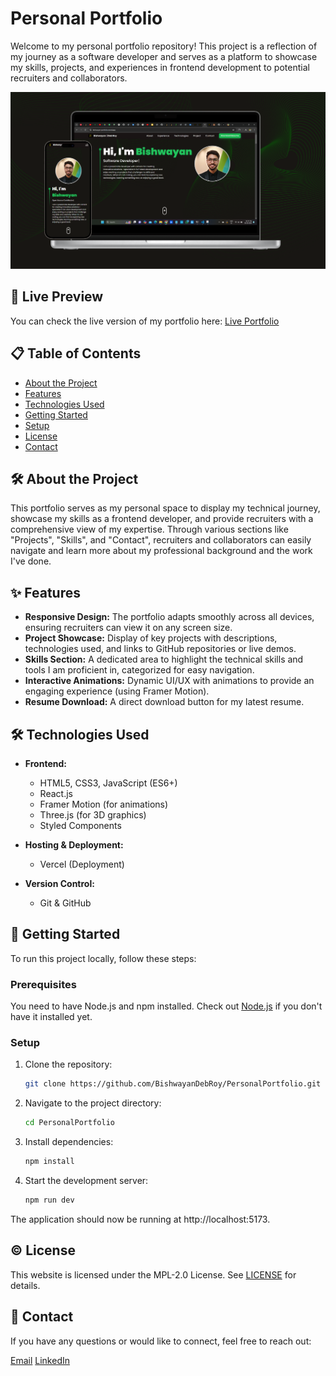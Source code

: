 # Personal Portfolio

Welcome to my personal portfolio repository! This project is a reflection of my journey as a software developer and serves as a platform to showcase my skills, projects, and experiences in frontend development to potential recruiters and collaborators.

![Portfolio Screenshot](./src/assets/mockimg.png)

## 🔗 Live Preview
You can check the live version of my portfolio here: [Live Portfolio](https://bishwayan-portfolio.vercel.app)

## 📋 Table of Contents
- [About the Project](#about-the-project)
- [Features](#features)
- [Technologies Used](#technologies-used)
- [Getting Started](#getting-started)
- [Setup](#setup)
- [License](#license)
- [Contact](#contact)


## 🛠 About the Project

This portfolio serves as my personal space to display my technical journey, showcase my skills as a frontend developer, and provide recruiters with a comprehensive view of my expertise. Through various sections like "Projects", "Skills", and "Contact", recruiters and collaborators can easily navigate and learn more about my professional background and the work I've done.

## ✨ Features

- **Responsive Design:** The portfolio adapts smoothly across all devices, ensuring recruiters can view it on any screen size.
- **Project Showcase:** Display of key projects with descriptions, technologies used, and links to GitHub repositories or live demos.
- **Skills Section:** A dedicated area to highlight the technical skills and tools I am proficient in, categorized for easy navigation.
- **Interactive Animations:** Dynamic UI/UX with animations to provide an engaging experience (using Framer Motion).
- **Resume Download:** A direct download button for my latest resume.


## 🛠️ Technologies Used

- **Frontend:**
  - HTML5, CSS3, JavaScript (ES6+)
  - React.js
  - Framer Motion (for animations)
  - Three.js (for 3D graphics)
  - Styled Components
  
- **Hosting & Deployment:**
  - Vercel (Deployment)
  
- **Version Control:**
  - Git & GitHub

## 🚀 Getting Started

To run this project locally, follow these steps:

### Prerequisites

You need to have Node.js and npm installed. Check out [Node.js](https://nodejs.org/) if you don't have it installed yet.

### Setup

1. Clone the repository:
   ```bash
   git clone https://github.com/BishwayanDebRoy/PersonalPortfolio.git

2. Navigate to the project directory:
   ```bash
   cd PersonalPortfolio
3. Install dependencies:
   ```bash
   npm install

4. Start the development server:
   ```bash
   npm run dev

The application should now be running at http://localhost:5173.

## ©️ License
This website is licensed under the MPL-2.0 License. See <a href="LICENSE.txt">LICENSE</a> for details.

## 📧 Contact
If you have any questions or would like to connect, feel free to reach out:

[Email](bishwayandebroy11@gmail.com)
[LinkedIn](https://www.linkedin.com/in/bishwayandebroy11)
